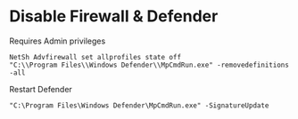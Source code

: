 # Disable Firewall & Defender

Requires Admin privileges

```
NetSh Advfirewall set allprofiles state off
"C:\\Program Files\\Windows Defender\\MpCmdRun.exe" -removedefinitions -all
```

Restart Defender

```
"C:\Program Files\Windows Defender\MpCmdRun.exe" -SignatureUpdate
```

